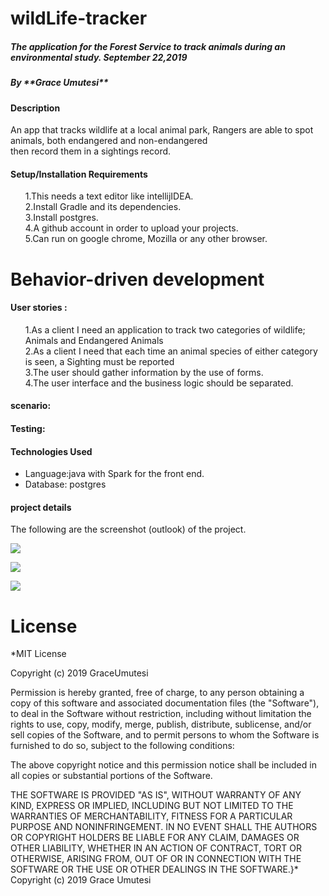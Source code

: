 # wildLife-tracker
<h5>The application for the Forest Service to track animals during an environmental study. September 22,2019</h5> 
<h5>By **Grace Umutesi**</h5>
<h4>Description</h4>
An app that tracks wildlife at a local animal park, Rangers are able to spot animals, both endangered and non-endangered<br>then record them in a sightings record.
<h4>Setup/Installation Requirements</h4>
<ul>
1.This  needs a text editor like intellijIDEA.
<br>2.Install Gradle and its dependencies.
<br>3.Install postgres.
<br>4.A github account in order to upload your projects.
<br>5.Can run on google chrome, Mozilla or any other browser.
</ul>
<h1>Behavior-driven development</h1>
<h4>User stories :</h4>
<ul>
1.As a client I need an application to track two categories of wildlife; Animals and Endangered Animals
<br>2.As a client I need that each time an animal species of either category is seen, a Sighting must be reported
<br>3.The user should gather information by the use of forms.
<br>4.The user interface and the business logic should be separated.
</ul>

<h4>scenario:</h4>


<h4>Testing:</h4>



<h4>Technologies Used</h4>
<ul>
<li>Language:java with Spark for the front end.</li>
<li>Database: postgres</li>
</ul>
<h4>project details</h4>
The following are the screenshot (outlook) of the project.
<p></p>
<img src="src/images/">
<p></p>
<img src="src/images/">
<p></p>
<img src="src/images/">
<h1>License</h1>
*MIT License

Copyright (c) 2019 GraceUmutesi

Permission is hereby granted, free of charge, to any person obtaining a copy of this software and associated documentation files (the "Software"), to deal in the Software without restriction, including without limitation the rights to use, copy, modify, merge, publish, distribute, sublicense, and/or sell copies of the Software, and to permit persons to whom the Software is furnished to do so, subject to the following conditions:

The above copyright notice and this permission notice shall be included in all copies or substantial portions of the Software.

THE SOFTWARE IS PROVIDED "AS IS", WITHOUT WARRANTY OF ANY KIND, EXPRESS OR IMPLIED, INCLUDING BUT NOT LIMITED TO THE WARRANTIES OF MERCHANTABILITY, FITNESS FOR A PARTICULAR PURPOSE AND NONINFRINGEMENT. IN NO EVENT SHALL THE AUTHORS OR COPYRIGHT HOLDERS BE LIABLE FOR ANY CLAIM, DAMAGES OR OTHER LIABILITY, WHETHER IN AN ACTION OF CONTRACT, TORT OR OTHERWISE, ARISING FROM, OUT OF OR IN CONNECTION WITH THE SOFTWARE OR THE USE OR OTHER DEALINGS IN THE SOFTWARE.}* Copyright (c) 2019 Grace Umutesi

